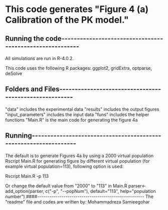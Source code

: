 # This code generates "Figure 4 (a) Calibration of the PK model." 

## Running the code---------------------------------------------------------
All simulations are run in R-4.0.2.

This code uses the following R packages: ggplot2, gridExtra, optparse, deSolve

## Folders and Files-------------------------------------------------------
"data"        			includes the experimental data
"results"     			includes the output figures
"input_parameters" 		includes the input data
"funs" 					includes the helper functions
"Main.R" 				is the main code for generating the figure 4a

## Running-----------------------------------------------------------------
The default is to generate  Figures 4a by using a 2000 virtual population 
Rscript Main.R
for generating figure by different virtual population (for example virtual population=113), following option is used:

Rscript Main.R -p 113

Or
change the default value from "2000" to "113" in Main.R
parser<-add_option(parser, c("-p", "--popNum"), default="113", help="population number")
####-----------------------------------------------------
The "readme" file and codes are written by:
Mohammadreza Samieegohar
